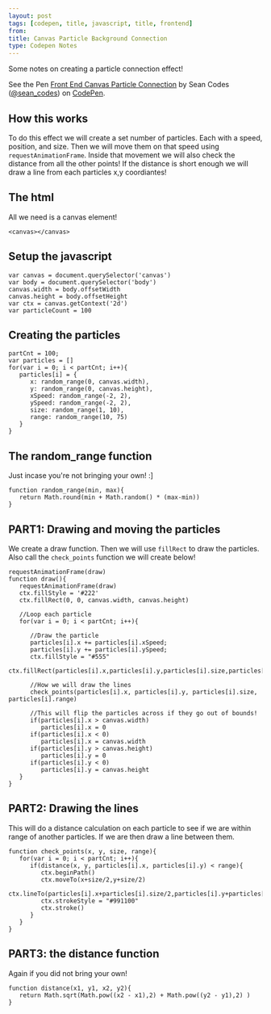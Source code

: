 ```yaml
---
layout: post
tags: [codepen, title, javascript, title, frontend]
from:
title: Canvas Particle Background Connection
type: Codepen Notes
---
```


Some notes on creating a particle connection effect!

<p data-height="400" data-theme-id="dark" data-slug-hash="OpoQEp" data-default-tab="js,result" data-user="sean_codes" data-embed-version="2" data-pen-title="Front End Canvas Particle Connection" class="codepen">See the Pen <a href="http://codepen.io/sean_codes/pen/OpoQEp/">Front End Canvas Particle Connection</a> by Sean Codes (<a href="http://codepen.io/sean_codes">@sean_codes</a>) on <a href="http://codepen.io">CodePen</a>.</p>
<script async src="https://production-assets.codepen.io/assets/embed/ei.js"></script>

## How this works
To do this effect we will create a set number of particles. Each with a speed, position, and size. Then we will move them on that speed using `requestAnimationFrame`. Inside that movement we will also check the distance from all the other points! If the distance is short enough we will draw a line from each particles x,y coordiantes!

## The html
All we need is a canvas element!

    <canvas></canvas>

## Setup the javascript

    var canvas = document.querySelector('canvas')
    var body = document.querySelector('body')
    canvas.width = body.offsetWidth
    canvas.height = body.offsetHeight
    var ctx = canvas.getContext('2d')
    var particleCount = 100

## Creating the particles

    partCnt = 100;
    var particles = []
    for(var i = 0; i < partCnt; i++){
       particles[i] = {
          x: random_range(0, canvas.width),
          y: random_range(0, canvas.height),
          xSpeed: random_range(-2, 2),
          ySpeed: random_range(-2, 2),
          size: random_range(1, 10),
          range: random_range(10, 75)
       }
    }

## The random_range function
Just incase you're not bringing your own! :]

    function random_range(min, max){
       return Math.round(min + Math.random() * (max-min))
    }

## PART1: Drawing and moving the particles
We create a draw function. Then we will use `fillRect` to draw the particles. Also call the `check_points` function we will create below!

    requestAnimationFrame(draw)
    function draw(){
       requestAnimationFrame(draw)
       ctx.fillStyle = '#222'
       ctx.fillRect(0, 0, canvas.width, canvas.height)

       //Loop each particle
       for(var i = 0; i < partCnt; i++){

          //Draw the particle
          particles[i].x += particles[i].xSpeed;
          particles[i].y += particles[i].ySpeed;
          ctx.fillStyle = "#555"
          ctx.fillRect(particles[i].x,particles[i].y,particles[i].size,particles[i].size)

          //How we will draw the lines
          check_points(particles[i].x, particles[i].y, particles[i].size, particles[i].range)

          //This will flip the particles across if they go out of bounds!
          if(particles[i].x > canvas.width)
             particles[i].x = 0
          if(particles[i].x < 0)
             particles[i].x = canvas.width
          if(particles[i].y > canvas.height)
             particles[i].y = 0
          if(particles[i].y < 0)
             particles[i].y = canvas.height
       }
    }

## PART2: Drawing the lines
This will do a distance calculation on each particle to see if we are within range of another particles. If we are then draw a line between them.

    function check_points(x, y, size, range){
       for(var i = 0; i < partCnt; i++){
          if(distance(x, y, particles[i].x, particles[i].y) < range){
             ctx.beginPath()
             ctx.moveTo(x+size/2,y+size/2)
             ctx.lineTo(particles[i].x+particles[i].size/2,particles[i].y+particles[i].size/2)
             ctx.strokeStyle = "#991100"
             ctx.stroke()
          }
       }
    }

## PART3: the distance function
Again if you did not bring your own!

    function distance(x1, y1, x2, y2){
       return Math.sqrt(Math.pow((x2 - x1),2) + Math.pow((y2 - y1),2) )
    }
